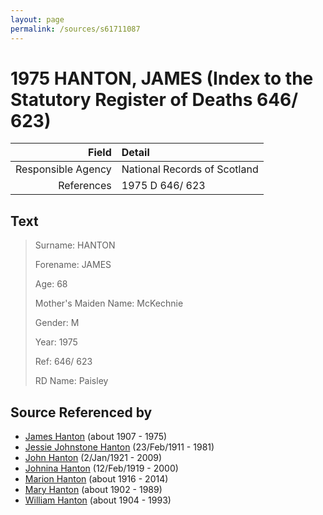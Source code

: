 ```yaml
---
layout: page
permalink: /sources/s61711087
---
```


# 1975 HANTON, JAMES (Index to the Statutory Register of Deaths 646/ 623)

Field | Detail
---:|:---
Responsible Agency | National Records of Scotland
References | 1975 D 646/ 623

## Text

> Surname: HANTON
>
> Forename: JAMES
>
> Age: 68
>
> Mother's Maiden Name: McKechnie
>
> Gender: M
>
> Year: 1975
>
> Ref: 646/ 623
>
> RD Name: Paisley
>

## Source Referenced by

* [James Hanton](../people/@30630538@-james-hanton-b1907-d1975.md) (about 1907 - 1975)
* [Jessie Johnstone Hanton](../people/@56011610@-jessie-johnstone-hanton-b1911-2-23-d1981.md) (23/Feb/1911 - 1981)
* [John Hanton](../people/@30651959@-john-hanton-b1921-1-2-d2009.md) (2/Jan/1921 - 2009)
* [Johnina Hanton](../people/@68592798@-johnina-hanton-b1919-2-12-d2000.md) (12/Feb/1919 - 2000)
* [Marion Hanton](../people/@27083581@-marion-hanton-b1916-d2014.md) (about 1916 - 2014)
* [Mary Hanton](../people/@24857040@-mary-hanton-b1902-d1989.md) (about 1902 - 1989)
* [William Hanton](../people/@19187808@-william-hanton-b1904-d1993.md) (about 1904 - 1993)
